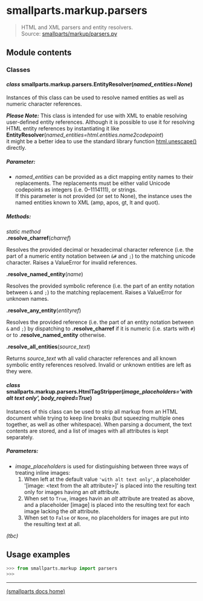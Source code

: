 # smallparts.markup.parsers

> HTML and XML parsers and entity resolvers.  
> Source: [smallparts/markup/parsers.py](https://github.com/blackstream-x/smallparts/blob/master/smallparts/markup/parsers.py)

## Module contents

### Classes

#### *class* smallparts.markup.parsers.**EntityResolver**(*named_entities=None*)

Instances of this class can be used to resolve named entities as well as
numeric character references.

***Please Note:*** This class is intended for use with XML to enable resolving
user-defined entity references. Although it is possible to use it for resolving
HTML entity references by instantiating it like  
**EntityResolver**(*named_entities=html.entities.name2codepoint*)  
it might be a better idea to use the standard library function
[html.unescape()](https://docs.python.org/3/library/html.html#html.unescape)
directly.

##### Parameter:

*   *named_entities* can be provided as a dict mapping entity names to their
    replacements. The replacements must be either valid Unicode codepoints
    as integers (i.e. 0–1114111), or strings.  
    If this parameter is not provided (or set to None), the instance
    uses the named entities known to XML (amp, apos, gt, lt and quot).

##### Methods:

*static method*  
**.resolve_charref**(*charref*)

Resolves the provided decimal or hexadecimal character reference
(i.e. the part of a numeric entity notation between ```&#``` and ```;```)
to the matching unicode character.
Raises a ValueError for invalid references.

**.resolve_named_entity**(*name*)

Resolves the provided symbolic reference
(i.e. the part of an entity notation between ```&``` and ```;```)
to the matching replacement.
Raises a ValueError for unknown names.

**.resolve_any_entity**(*entityref*)

Resolves the provided reference
(i.e. the part of an entity notation between ```&``` and ```;```)
by dispatching to **.resolve_charref** if it is numeric (i.e. starts with ```#```)
or to **.resolve_named_entity** otherwise.

**.resolve_all_entities**(*source_text*)

Returns *source_text* wth all valid character references and all known
symbolic entity references resolved. Invalid or unknown entities are left
as they were.

#### *class* smallparts.markup.parsers.**HtmlTagStripper**(*image_placeholders='with alt text only', body_reqired=True*)

Instances of this class can be used to strip all markup from an HTML document
while trying to keep line breaks (but squeezing multiple ones together,
as well as other whitespace).
When parsing a document, the text contents are stored, and a list of images
with all attributes is kept separately.

##### Parameters:

* *image_placeholders* is used for distinguishing between three ways of
  treating inline images:
  1. When left at the default value ```'with alt text only'```,
     a placeholder '\[image: \<text from the alt attribute\>\]'
     is placed into the resulting text only for images having an *alt* attribute.
  2. When set to ```True```, images havin an *alt* attribute are treated as above,
     and a placeholder \[image\] is placed into the resulting text for each
     image lacking the *alt* attribute.
  3. When set to ```False``` or ```None```, no placeholders for images are put
     into the resulting text at all.

_(tbc)_


## Usage examples

```python
>>> from smallparts.markup import parsers
>>> 
```

----

[(smallparts docs home)](./)

